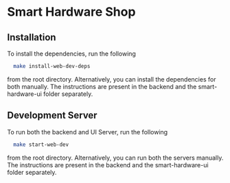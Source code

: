 # Smart Hardware Shop

## Installation
To install the dependencies, run the following
```bash
  make install-web-dev-deps
```
from the root directory. Alternatively, you can install the dependencies for both manually. The instructions are present in the backend and the smart-hardware-ui folder separately.

## Development Server
To run both the backend and UI Server, run the following 
```bash
  make start-web-dev
```
from the root directory. Alternatively, you can run both the servers manually. The instructions are present in the backend and the smart-hardware-ui folder separately.
